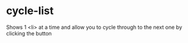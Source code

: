 # cycle-list
Shows 1 &lt;li> at a time and allow you to cycle through to the next one by clicking the button
